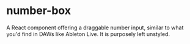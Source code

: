 # number-box

A React component offering a draggable number input, similar to what you'd find
in DAWs like Ableton Live. It is purposely left unstyled.
